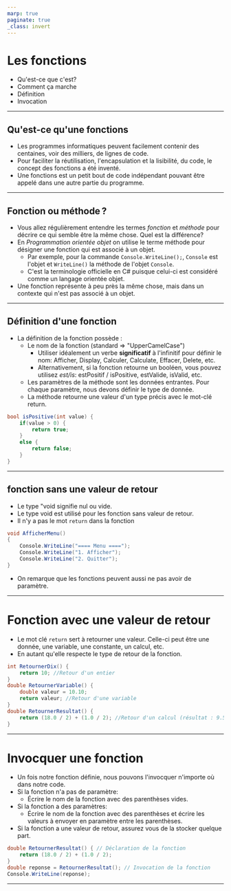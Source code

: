 ```yaml
---
marp: true
paginate: true
_class: invert
---
```


# Les fonctions
- Qu'est-ce que c'est?
- Comment ça marche
- Définition
- Invocation


---

## Qu'est-ce qu'une fonctions

- Les programmes informatiques peuvent facilement contenir des centaines, voir des milliers, de lignes de code.
- Pour faciliter la réutilisation, l'encapsulation et la lisibilité, du code, le concept des fonctions a été inventé.
- Une fonctions est un petit bout de code indépendant pouvant être appelé dans une autre partie du programme.

---

## Fonction ou méthode ?
- Vous allez régulièrement entendre les termes *fonction* et *méthode* pour décrire ce qui semble être la même chose.  Quel est la différence?
- En *Programmation orientée objet* on utilise le terme méthode pour désigner une fonction qui est associé à un objet.
  - Par exemple, pour la commande `Console.WriteLine();`, `Console` est l'objet et `WriteLine()` la méthode de l'objet `Console`.
  - C'est la terminologie officielle en C# puisque celui-ci est considéré comme un langage orientée objet.
- Une fonction représente à peu près la même chose, mais dans un contexte qui n'est pas associé à un objet.

---

## Définition d'une fonction
- La définition de la fonction possède :
  - Le nom de la fonction (standard => "UpperCamelCase")
    - Utiliser idéalement un verbe **significatif** à l'infinitif pour définir le nom: Afficher, Display, Calculer, Calculate, Effacer, Delete, etc.
    - Alternativement, si la fonction retourne un booléen, vous pouvez utilisez *est/is*: estPositif / isPositive, estValide, isValid, etc.
  - Les paramètres de la méthode sont les données entrantes.  Pour chaque paramètre, nous devons définir le type de donnée.
  - La méthode retourne une valeur d'un type précis avec le mot-clé return.

```c#
bool isPositive(int value) {
    if(value > 0) {
        return true;
    }
    else {
        return false;
    }
}
```

---

## fonction sans une valeur de retour
- Le type "void signifie nul ou vide.
- Le type void est utilisé pour les fonction sans valeur de retour.
- Il n'y a pas le mot `return` dans la fonction
```c#
void AfficherMenu()
{
    Console.WriteLine("==== Menu ====");
    Console.WriteLine("1. Afficher");
    Console.WriteLine("2. Quitter");
}
```
- On remarque que les fonctions peuvent aussi ne pas avoir de paramètre.

---

# Fonction avec une valeur de retour
- Le mot clé `return` sert à retourner une valeur.  Celle-ci peut être une donnée, une variable, une constante, un calcul, etc.
- En autant qu'elle respecte le type de retour de la fonction.
```c#
int RetournerDix() { 
    return 10; //Retour d'un entier
}
double RetournerVariable() {
    double valeur = 10.10;
    return valeur; //Retour d'une variable
}
double RetournerResultat() {    
    return (18.0 / 2) + (1.0 / 2); //Retour d'un calcul (résultat : 9.5)
}
```

---

# Invocquer une fonction
- Un fois notre fonction définie, nous pouvons l'invocquer n'importe où dans notre code.
- Si la fonction n'a pas de paramètre:
  - Écrire le nom de la fonction avec des parenthèses vides.
- Si la fonction a des paramètres:
  - Écrire le nom de la fonction avec des parenthèses et écrire les valeurs à envoyer en paramètre entre les parenthèses.
- Si la fonction a une valeur de retour, assurez vous de la stocker quelque part.
```c#
double RetournerResultat() { // Déclaration de la fonction
    return (18.0 / 2) + (1.0 / 2);
}
double reponse = RetournerResultat(); // Invocation de la fonction
Console.WriteLine(reponse);
```
---